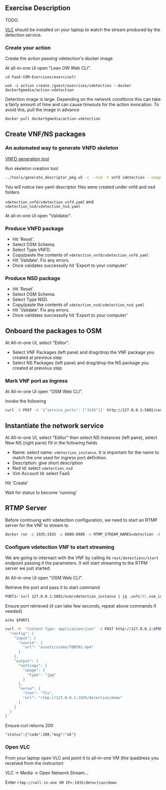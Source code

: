 ## Exercise Description

TODO.

[VLC](https://www.videolan.org/vlc/) should be installed on your laptop to watch the stream produced by the detection service.

### Create your action

Create the action passing vdetection's docker image

At all-in-one UI open "Lean OW Web CLI".

```
cd FaaS-VIM-Exercises/exercise7/
```

```
wsk -i action create /guest/exercises/vdetection --docker docker5gmedia/action-vdetection
```

Detection image is large. Depending on the network conditions this can take a fairly amount of time and can cause timeouts for the action invocation. To avoid this, pull the image in advance

```
docker pull docker5gmedia/action-vdetection
```


## Create VNF/NS packages


### An automated way to generate VNFD skeleton

[VNFD generation tool](https://osm.etsi.org/wikipub/index.php/Creating_your_own_VNF_package)


Run skeleton creation tool


```bash
../tools/generate_descriptor_pkg.sh -c --nsd -t vnfd vdetection --image /guest/exercises/vdetection
```

You will notice two yaml descriptor files were created under vnfd and nsd folders

`vdetection_vnfd/vdetection_vnfd.yaml` and `vdetection_nsd/vdetection_nsd.yaml`

At all-in-one UI open "Validator".


### Produce VNFD package

* Hit 'Reset'.
* Select OSM Schema.
* Select Type VNFD.
* Copy/paste the contents of `vdetection_vnfd/vdetection_vnfd.yaml`
* Hit 'Validate'. Fix any errors.
* Once validates successully hit 'Export to your computer'


### Produce NSD package

* Hit 'Reset'.
* Select OSM Schema.
* Select Type NSD.
* Copy/paste the contents of `vdetection_nsd/vdetection_nsd.yaml`
* Hit 'Validate'. Fix any errors.
* Once validates successully hit 'Export to your computer'


## Onboard the packages to OSM

At All-in-one UI, select "Editor".

* Select VNF Packages (left pane) and drag/drop the VNF package you created at previous step
* Select NS  Packages (left pane) and drag/drop the NS package you created at previous step



### Mark VNF port as Ingress

At All-in-one UI open "OSM Web CLI".


Invoke the following

```bash
curl -X POST -d '{"service_ports": ["3145"]}' http://127.0.0.1:5002/conf/vdetection_instance/vdetection_vnfd/1
```


## Instantiate the network service

At All-in-one UI, select "Editor" then select NS Instances (left pane), select New NS (right pane) fill in the following fields

* Name:           select name: `vdetection_instance`. It is important for the name to match the one used for ingress port definition.
* Description:    give short description
* Nsd Id:         select `vdetection_nsd`
* Vim Account Id: select FaaS

Hit 'Create'

Wait for status to become 'running'


## RTMP Server

Before continuing with vdetection configuration, we need to start an RTMP server for the VNF to stream to

```bash
docker run -p 1935:1935 -p 8080:8080 -e RTMP_STREAM_NAMES=detection -d jasonrivers/nginx-rtmp
```



### Configure vdetection VNF to start streaming

We are going to internact with the VNF by calling its `rest/detections/start` endpoint passing it the parameters. It will start streaming to the RTPM server we just started.

At All-in-one UI open "OSM Web CLI".

Retrieve the port and pass it to start command

```bash
PORT1=`curl 127.0.0.1:5002/osm/vdetection_instance | jq .vnfs[0].vim_info.service.service_ports.\"3145\"`
```

Ensure port retrieved (it can take few seconds, repeat above commands if needed)

```
echo $PORT1
```

```bash
curl -H  "Content-Type: application/json" -X POST http://127.0.0.1:$PORT1/rest/detections/start -d '{
  "config": {
    "input": {
      "source": {
        "url": "assets/video/TBBT01.mp4"
      }
    },
    "output": {
      "settings": {
        "image": {
          "type": "jpg"
        }
      },
      "serve": {
        "frmt": "flv",
        "url": "rtmp://127.0.0.1:1935/detection/demo"
      }
    }
  }
}'
```

Ensure curl returns 200
```
"status":{"code":200,"msg":"ok"}
```

### Open VLC

From your laptop open VLC and point it to all-in-one VM (the ipaddress you received from the instructor)

VLC -> Media -> Open Network Stream...

Enter `rtmp://<all-in-one VM IP>:1935/detection/demo`

